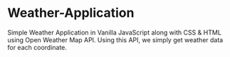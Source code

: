 # Weather-Application
Simple Weather Application in Vanilla JavaScript along with CSS &amp; HTML using Open Weather Map API. Using this API, we simply get weather data for each coordinate.
